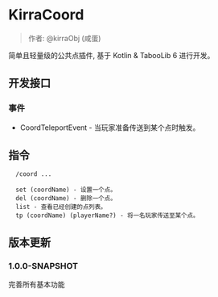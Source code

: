 # KirraCoord

> 作者: @kirraObj (咸蛋)

简单且轻量级的公共点插件, 基于 Kotlin & TabooLib 6 进行开发。

## 开发接口

### 事件

- CoordTeleportEvent - 当玩家准备传送到某个点时触发。

## 指令

```text
  /coord ...

  set (coordName) - 设置一个点。
  del (coordName) - 删除一个点。
  list - 查看已经创建的点列表。
  tp (coordName) (playerName?) - 将一名玩家传送至某个点。
```

## 版本更新

### 1.0.0-SNAPSHOT

完善所有基本功能